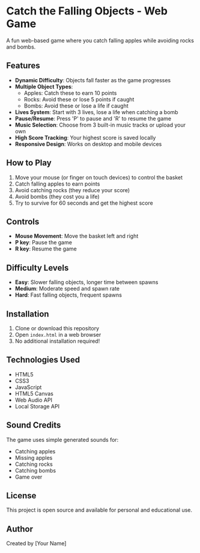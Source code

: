 # Catch the Falling Objects - Web Game

A fun web-based game where you catch falling apples while avoiding rocks and bombs.

## Features

- **Dynamic Difficulty**: Objects fall faster as the game progresses
- **Multiple Object Types**:
  - Apples: Catch these to earn 10 points
  - Rocks: Avoid these or lose 5 points if caught
  - Bombs: Avoid these or lose a life if caught
- **Lives System**: Start with 3 lives, lose a life when catching a bomb
- **Pause/Resume**: Press 'P' to pause and 'R' to resume the game
- **Music Selection**: Choose from 3 built-in music tracks or upload your own
- **High Score Tracking**: Your highest score is saved locally
- **Responsive Design**: Works on desktop and mobile devices

## How to Play

1. Move your mouse (or finger on touch devices) to control the basket
2. Catch falling apples to earn points
3. Avoid catching rocks (they reduce your score)
4. Avoid bombs (they cost you a life)
5. Try to survive for 60 seconds and get the highest score

## Controls

- **Mouse Movement**: Move the basket left and right
- **P key**: Pause the game
- **R key**: Resume the game

## Difficulty Levels

- **Easy**: Slower falling objects, longer time between spawns
- **Medium**: Moderate speed and spawn rate
- **Hard**: Fast falling objects, frequent spawns

## Installation

1. Clone or download this repository
2. Open `index.html` in a web browser
3. No additional installation required!

## Technologies Used

- HTML5
- CSS3
- JavaScript
- HTML5 Canvas
- Web Audio API
- Local Storage API

## Sound Credits

The game uses simple generated sounds for:
- Catching apples
- Missing apples
- Catching rocks
- Catching bombs
- Game over

## License

This project is open source and available for personal and educational use.

## Author

Created by [Your Name]
